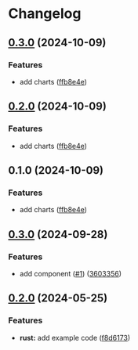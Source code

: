 # Changelog

## [0.3.0](https://github.com/aajimal/release-please-monorepo/compare/goodbye_rust-v0.2.0...goodbye_rust@v0.3.0) (2024-10-09)


### Features

* add charts ([ffb8e4e](https://github.com/aajimal/release-please-monorepo/commit/ffb8e4ec9faa4d8d168d9407047e9d1d14a4c6d2))

## [0.2.0](https://github.com/aajimal/release-please-monorepo/compare/goodbye_rust-v0.1.0...goodbye_rust@v0.2.0) (2024-10-09)


### Features

* add charts ([ffb8e4e](https://github.com/aajimal/release-please-monorepo/commit/ffb8e4ec9faa4d8d168d9407047e9d1d14a4c6d2))

## 0.1.0 (2024-10-09)


### Features

* add charts ([ffb8e4e](https://github.com/aajimal/release-please-monorepo/commit/ffb8e4ec9faa4d8d168d9407047e9d1d14a4c6d2))

## [0.3.0](https://github.com/astriaorg/release-please-monorepo/compare/goodbye_rust-v0.2.0...goodbye_rust@v0.3.0) (2024-09-28)


### Features

* add component ([#1](https://github.com/astriaorg/release-please-monorepo/issues/1)) ([3603356](https://github.com/astriaorg/release-please-monorepo/commit/3603356f99349ed729f63c856014f95a7f754d4f))

## [0.2.0](https://github.com/amarjanica/release-please-monorepo-example/compare/hello_rust-v0.1.0...hello_rust@v0.2.0) (2024-05-25)


### Features

* **rust:** add example code ([f8d6173](https://github.com/amarjanica/release-please-monorepo-example/commit/f8d61736e63e4c1baf1d881c50556fa0ba6829d0))
